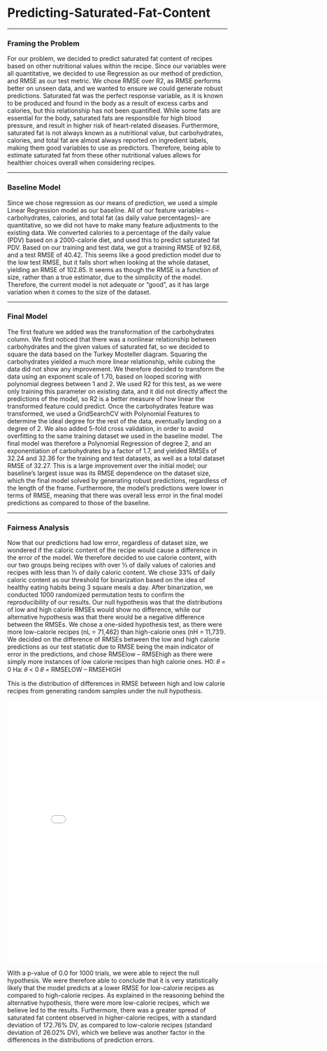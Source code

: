 # Predicting-Saturated-Fat-Content

---

### Framing the Problem

For our problem, we decided to predict saturated fat content of recipes based on other nutritional values within the recipe. Since our variables were all quantitative, we decided to use Regression as our method of prediction, and RMSE as our test metric. We chose RMSE over R2, as RMSE performs better on unseen data, and we wanted to ensure we could generate robust predictions. Saturated fat was the perfect response variable, as it is known to be produced and found in the body as a result of excess carbs and calories, but this relationship has not been quantified. While some fats are essential for the body, saturated fats are responsible for high blood pressure, and result in higher risk of heart-related diseases. Furthermore, saturated fat is not always known as a nutritional value, but carbohydrates, calories, and total fat are almost always reported on ingredient labels, making them good variables to use as predictors. Therefore, being able to estimate saturated fat from these other nutritional values allows for healthier choices overall when considering recipes. 

---

### Baseline Model

Since we chose regression as our means of prediction, we used a simple Linear Regression model as our baseline. All of our feature variables –carbohydrates, calories, and total fat (as daily value percentages)– are quantitative, so we did not have to make many feature adjustments to the existing data. We converted calories to a percentage of the daily value (PDV) based on a 2000-calorie diet, and used this to predict saturated fat PDV. Based on our training and test data, we got a training RMSE of 92.68, and a test RMSE of 40.42. This seems like a good prediction model due to the low test RMSE, but it falls short when looking at the whole dataset, yielding an RMSE of 102.85. It seems as though the RMSE is a function of size, rather than a true estimator, due to the simplicity of the model. Therefore, the current model is not adequate or “good”, as it has large variation when it comes to the size of the dataset. 

---

### Final Model

The first feature we added was the transformation of the carbohydrates column. We first noticed that there was a nonlinear relationship between carbohydrates and the given values of saturated fat, so we decided to square the data based on the Turkey Mosteller diagram. Squaring the carbohydrates yielded a much more linear relationship, while cubing the data did not show any improvement. We therefore decided to transform the data using an exponent scale of 1.70, based on looped scoring with polynomial degrees between 1 and 2. We used R2 for this test, as we were only training this parameter on existing data, and it did not directly affect the predictions of the model, so R2 is a better measure of how linear the transformed feature could predict. Once the carbohydrates feature was transformed, we used a GridSearchCV with Polynomial Features to determine the ideal degree for the rest of the data, eventually landing on a degree of 2. We also added 5-fold cross validation, in order to avoid overfitting to the same training dataset we used in the baseline model. 
The final model was therefore a Polynomial Regression of degree 2, and an exponentiation of carbohydrates by a factor of 1.7, and yielded RMSEs of 32.24 and 32.36 for the training and test datasets, as well as a total dataset RMSE of 32.27. This is a large improvement over the initial model; our baseline’s largest issue was its RMSE dependence on the dataset size,  which the final model solved by generating robust predictions, regardless of the length of the frame. Furthermore, the model’s predictions were lower in terms of RMSE, meaning that there was overall less error in the final model predictions as compared to those of the baseline.

---

### Fairness Analysis

Now that our predictions had low error, regardless of dataset size, we wondered if the caloric content of the recipe would cause a difference in the error of the model. We therefore decided to use calorie content, with our two groups being recipes with over ⅓ of daily values of calories and recipes with less than ⅓ of daily caloric content. We chose 33% of daily caloric content as our threshold for binarization based on the idea of healthy eating habits being 3 square meals a day. After binarization, we conducted 1000 randomized permutation tests to confirm the reproducibility of our results. 
Our null hypothesis was that the distributions of low and high calorie RMSEs would show no difference, while our alternative hypothesis was that there would be a negative difference between the RMSEs. We chose a one-sided hypothesis test, as there were more low-calorie recipes (nL = 71,462) than high-calorie ones (nH = 11,731). We decided on the difference of RMSEs between the low and high calorie predictions as our test statistic due to RMSE being the main indicator of error in the predictions, and chose RMSElow – RMSEhigh as there were simply more instances of low calorie recipes than high calorie ones. 
H0: 𝜃 = 0
Ha: 𝜃 < 0
𝜃 = RMSELOW – RMSEHIGH


This is the distribution of differences in RMSE between high and low calorie recipes from generating random samples under the null hypothesis.

<iframe src="assets/fig_1.html" width=800 height=600 frameBorder=0></iframe>


With a p-value of 0.0 for 1000 trials, we were able to reject the null hypothesis. We were therefore able to conclude that it is very statistically likely that the model predicts at a lower RMSE for low-calorie recipes as compared to high-calorie recipes. As explained in the reasoning behind the alternative hypothesis, there were more low-calorie recipes, which we believe led to the results. Furthermore, there was a greater spread of saturated fat content observed in higher-calorie recipes, with a standard deviation of 172.76% DV, as compared to low-calorie recipes (standard deviation of 26.02% DV), which we believe was another factor in the differences in the distributions of prediction errors. 

